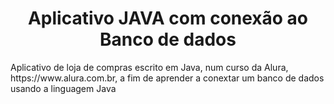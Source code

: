 <h1 align="center"> Aplicativo JAVA com conexão ao Banco de dados</h1>
<p> Aplicativo de loja de compras escrito em Java, num curso da Alura, https://www.alura.com.br, 
a fim de aprender a conextar um banco de dados usando a linguagem Java</p>

